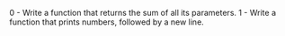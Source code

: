 0 - Write a function that returns the sum of all its parameters.
1 - Write a function that prints numbers, followed by a new line.
